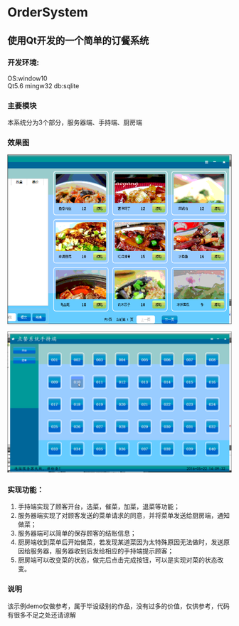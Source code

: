 # OrderSystem
## 使用Qt开发的一个简单的订餐系统

### 开发环境:
OS:window10  
Qt5.6 mingw32 
db:sqlite

### 主要模块

本系统分为3个部分，服务器端、手持端、厨房端

### 效果图

![](/screen/1.gif)

![](/screen/2.gif)


### 实现功能：
 1. 手持端实现了顾客开台，选菜，催菜，加菜，退菜等功能；
 2. 服务器端实现了对顾客发送的菜单请求的同意，并将菜单发送给厨房端，通知做菜；
 3. 服务器端可以简单的保存顾客的结账信息；
 4. 厨房端收到菜单后开始做菜，若发现某道菜因为太特殊原因无法做时，发送原因给服务器，服务器收到后发给相应的手持端提示顾客；
 5. 厨房端可以改变菜的状态，做完后点击完成按钮，可以是实现对菜的状态改变。
 
### 说明

该示例demo仅做参考，属于毕设级别的作品，没有过多的价值，仅供参考，代码有很多不足之处还请谅解
